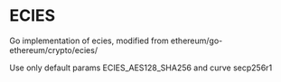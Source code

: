 # ECIES

Go implementation of ecies, modified from ethereum/go-ethereum/crypto/ecies/

Use only default params ECIES_AES128_SHA256 and curve secp256r1
